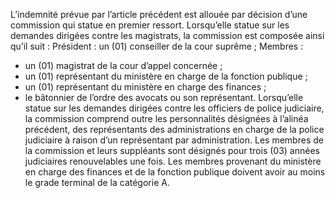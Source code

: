 L’indemnité prévue par l’article précédent est allouée par décision d’une commission qui statue en premier ressort.
Lorsqu’elle statue sur les demandes dirigées contre les magistrats, la commission est composée ainsi qu’il suit :
Président : un (01) conseiller de la cour suprême ;
Membres :
- un (01) magistrat de la cour d’appel concernée ;
- un (01) représentant du ministère en charge de la fonction publique ;
- un (01) représentant du ministère en charge des finances ;
- le bâtonnier de l’ordre des avocats ou son représentant.
Lorsqu’elle statue sur les demandes dirigées contre les officiers de police judiciaire, la commission comprend outre les personnalités désignées à l’alinéa précédent, des représentants des administrations en charge de la police judiciaire à raison d’un représentant par administration.
Les membres de la commission et leurs suppléants sont désignés pour trois (03) années judiciaires renouvelables une fois.
Les membres provenant du ministère en charge des finances et de la fonction publique doivent avoir au moins le grade terminal de la catégorie A.